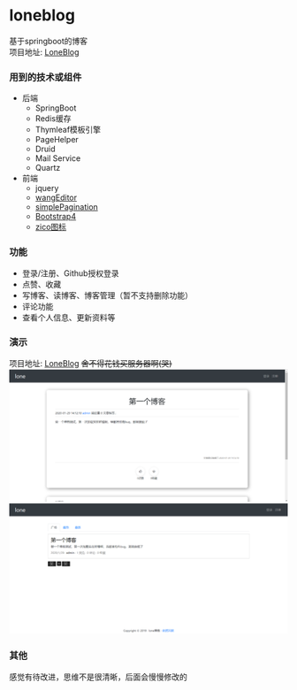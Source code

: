 # loneblog
基于springboot的博客  
项目地址: [LoneBlog](http://47.112.196.6/home)
### 用到的技术或组件
- 后端
    - SpringBoot
    - Redis缓存
    - Thymleaf模板引擎
    - PageHelper
    - Druid
    - Mail Service
    - Quartz
- 前端
    - jquery
    - [wangEditor](http://www.wangeditor.com)
    - [simplePagination](https://github.com/flaviusmatis/simplePagination.js)
    - [Bootstrap4](https://github.com/twbs/bootstrap)
    - [zico图标](http://ico.z01.com/)
### 功能
- 登录/注册、Github授权登录
- 点赞、收藏
- 写博客、读博客、博客管理（暂不支持删除功能）
- 评论功能
- 查看个人信息、更新资料等
### 演示
项目地址: [LoneBlog](http://47.112.196.6/home)
~~舍不得花钱买服务器啊(哭)~~  
![图1](https://raw.githubusercontent.com/1045209628/loneblog/dev/apppic/批注%202020-01-29%20155022.png)  
![图2](https://raw.githubusercontent.com/1045209628/loneblog/dev/apppic/批注%202020-01-29%20154945.png)  
### 其他
感觉有待改进，思维不是很清晰，后面会慢慢修改的
